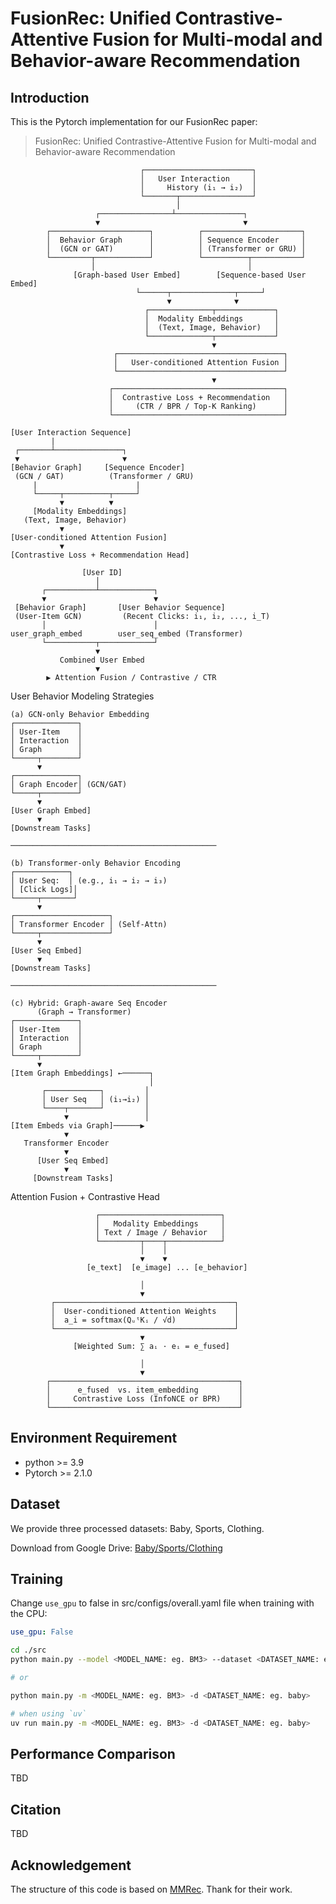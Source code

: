 FusionRec: Unified Contrastive-Attentive Fusion for Multi-modal and Behavior-aware Recommendation
===

## Introduction

This is the Pytorch implementation for our FusionRec paper:

>FusionRec: Unified Contrastive-Attentive Fusion for Multi-modal and Behavior-aware Recommendation

```
                             ┌────────────────────────┐
                             │   User Interaction     │
                             │     History (i₁ → i₂)  │
                             └───────┬────────────────┘
                                     │
                   ┌────────────────┴───────────────┐
                   ▼                                ▼
        ┌──────────────────────┐          ┌──────────────────────┐
        │  Behavior Graph      │          │ Sequence Encoder     │
        │  (GCN or GAT)        │          │ (Transformer or GRU) │
        └─────────┬────────────┘          └──────────┬───────────┘
                  │                                  │
              [Graph-based User Embed]        [Sequence-based User Embed]
                            └──────┬──────────────┬─────┘
                                   ▼              ▼
                              ┌──────────────┬─────────────┐
                              │  Modality Embeddings       │
                              │  (Text, Image, Behavior)   │
                              └──────────────┬─────────────┘
                                             ▼
                       ┌─────────────────────────────────────┐
                       │   User-conditioned Attention Fusion │
                       └─────────────────────────────────────┘
                                             ▼
                      ┌──────────────────────────────────────┐
                      │  Contrastive Loss + Recommendation   │
                      │     (CTR / BPR / Top-K Ranking)      │
                      └──────────────────────────────────────┘
```

```
[User Interaction Sequence]
         |
 ┌───────┴───────────────┐
 ▼                       ▼
[Behavior Graph]     [Sequence Encoder]
 (GCN / GAT)          (Transformer / GRU)
     |                      |
     └─────┬──────────┬─────┘
           ▼          ▼
     [Modality Embeddings]
   (Text, Image, Behavior)
           ▼
[User-conditioned Attention Fusion]
           ▼
[Contrastive Loss + Recommendation Head]
```


```
                [User ID]
                   │
       ┌───────────┴────────────┐
       ▼                        ▼
 [Behavior Graph]       [User Behavior Sequence]
 (User-Item GCN)         (Recent Clicks: i₁, i₂, ..., i_T)
       │                        │
user_graph_embed        user_seq_embed (Transformer)
       └───────────┬────────────┘
                   ▼
           Combined User Embed
                   ▼
        ▶ Attention Fusion / Contrastive / CTR
```

User Behavior Modeling Strategies
```
(a) GCN-only Behavior Embedding
┌──────────────┐
│ User-Item    │
│ Interaction  │
│ Graph        │
└─────┬────────┘
      ▼
┌──────────────┐
│ Graph Encoder│ (GCN/GAT)
└─────┬────────┘
      ▼
[User Graph Embed]
      ▼
[Downstream Tasks]

──────────────────────────────────────────────

(b) Transformer-only Behavior Encoding
┌────────────┐
│ User Seq:  │ (e.g., i₁ → i₂ → i₃)
│ [Click Logs]│
└─────┬───────┘
      ▼
┌─────────────────────┐
│ Transformer Encoder │ (Self-Attn)
└─────┬───────────────┘
      ▼
[User Seq Embed]
      ▼
[Downstream Tasks]

──────────────────────────────────────────────

(c) Hybrid: Graph-aware Seq Encoder
      (Graph → Transformer)
┌──────────────┐
│ User-Item    │
│ Interaction  │
│ Graph        │
└─────┬────────┘
      ▼
[Item Graph Embeddings] ←──────┐
                               │
       ┌────────────┐         │
       │ User Seq   │ (i₁→i₂) │
       └────┬───────┘         │
            ▼                 │
[Item Embeds via Graph]──────▶
            ▼
   Transformer Encoder
            ▼
      [User Seq Embed]
            ▼
     [Downstream Tasks]
```


Attention Fusion + Contrastive Head
```
                   ┌───────────────────────────┐
                   │   Modality Embeddings     │
                   │ Text / Image / Behavior   │
                   └─────────┬────┬────────────┘
                             │    │
                             ▼    ▼
                 [e_text]  [e_image] ... [e_behavior]

                             │
                             ▼
         ┌────────────────────────────────────────┐
         │  User-conditioned Attention Weights    │
         │  a_i = softmax(QᵤᵗKᵢ / √d)             │
         └────────────────────────────────────────┘
                             ▼
              [Weighted Sum: ∑ aᵢ · eᵢ = e_fused]

                             │
                             ▼
        ┌──────────────────────────────────────────┐
        │      e_fused  vs. item_embedding         │
        │     Contrastive Loss (InfoNCE or BPR)    │
        └──────────────────────────────────────────┘
```


## Environment Requirement
- python >= 3.9
- Pytorch >= 2.1.0


## Dataset

We provide three processed datasets: Baby, Sports, Clothing.

Download from Google Drive: [Baby/Sports/Clothing](https://drive.google.com/drive/folders/1tU4IxYbLXMkp_DbIOPGvCry16uPvolLk)

## Training
Change `use_gpu` to false in src/configs/overall.yaml file when training with the CPU:
```yaml
use_gpu: False
```

```sh
cd ./src
python main.py --model <MODEL_NAME: eg. BM3> --dataset <DATASET_NAME: eg. baby>

# or

python main.py -m <MODEL_NAME: eg. BM3> -d <DATASET_NAME: eg. baby>

# when using `uv`
uv run main.py -m <MODEL_NAME: eg. BM3> -d <DATASET_NAME: eg. baby>
```

## Performance Comparison
TBD

## Citation
TBD

## Acknowledgement
The structure of this code is  based on [MMRec](https://github.com/enoche/MMRec). Thank for their work.
